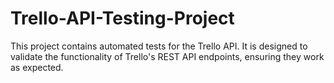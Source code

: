 # Trello-API-Testing-Project
This project contains automated tests for the Trello API. It is designed to validate the functionality of Trello's REST API endpoints, ensuring they work as expected.
